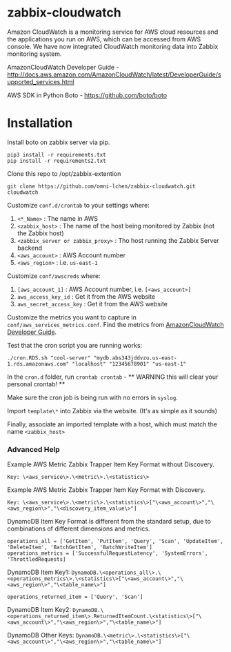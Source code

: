 # zabbix-cloudwatch
Amazon CloudWatch is a monitoring service for AWS cloud resources and the applications you run on AWS, which can be accessed from AWS console. We have now integrated CloudWatch monitoring data into Zabbix monitoring system.

AmazonCloudWatch Developer Guide - http://docs.aws.amazon.com/AmazonCloudWatch/latest/DeveloperGuide/supported_services.html

AWS SDK in Python Boto - https://github.com/boto/boto

# Installation
Install boto on zabbix server via pip.
```
pip3 install -r requirements.txt 
pip install -r requirements2.txt 
```
   
Clone this repo to /opt/zabbix-extention
```
git clone https://github.com/omni-lchen/zabbix-cloudwatch.git cloudwatch
```

Customize `conf.d/crontab` to your settings where:

1. `<*_Name>` : The name in AWS
2. `<zabbix_host>` : The name of the host being monitored by Zabbix (not the Zabbix host)
3. `<zabbix_server or zabbix_proxy>` : Tho host running the Zabbix Server backend
4. `<aws_account>` : AWS Account number
5. `<aws_region>` : i.e. `us-east-1`

Customize `conf/awscreds` where:
  
1. `[aws_account_1]` : AWS Account number, i.e. `[<aws_account>]`
2. `aws_access_key_id` : Get it from the AWS website
3. `aws_secret_access_key` : Get it from the AWS website

Customize the metrics you want to capture in `conf/aws_services_metrics.conf`. Find the metrics from [AmazonCloudWatch Developer Guide](http://docs.aws.amazon.com/AmazonCloudWatch/latest/DeveloperGuide/supported_services.html).
  
Test that the cron script you are running works:
```
./cron.RDS.sh "cool-server" "mydb.abs343jddvzu.us-east-1.rds.amazonaws.com" "localhost" "12345678901" "us-east-1"
```

In the `cron.d` folder, run `crontab crontab` - ** WARNING this will clear your personal crontab! **
  
Make sure the cron job is being run with no errors in `syslog`.
  
Import `template\*` into Zabbix via the website. (It's as simple as it sounds)
  
Finally, associate an imported template with a host, which must match the name `<zabbix_host>`

### Advanced Help
Example AWS Metric Zabbix Trapper Item Key Format without Discovery.
```  
Key: \<aws_service\>.\<metric\>.\<statistics\>
```
  
Example AWS Metric Zabbix Trapper Item Key Format with Discovery.
```  
Key: \<aws_service\>.\<metric\>.\<statistics\>["\<aws_account\>","\<aws_region\>","\<discovery_item_value\>"]
```

DynamoDB Item Key Format is different from the standard setup, due to combinations of different dimensions and metrics.
```  
operations_all = ['GetItem', 'PutItem', 'Query', 'Scan', 'UpdateItem', 'DeleteItem', 'BatchGetItem', 'BatchWriteItem']
operations_metrics = ['SuccessfulRequestLatency', 'SystemErrors', 'ThrottledRequests]
```

DynamoDB Item Key1: `DynamoDB.\<operations_all\>.\<operations_metrics\>.\<statistics\>["\<aws_account\>","\<aws_region\>","\<table_name\>"]`
```
operations_returned_item = ['Query', 'Scan']
```  

DynamoDB Item Key2: `DynamoDB.\<operations_returned_item\>.ReturnedItemCount.\<statistics\>["\<aws_account\>","\<aws_region\>","\<table_name\>"]`

DynamoDB Other Keys: `DynamoDB.\<metric\>.\<statistics\>["\<aws_account\>","\<aws_region\>","\<table_name\>"]`
